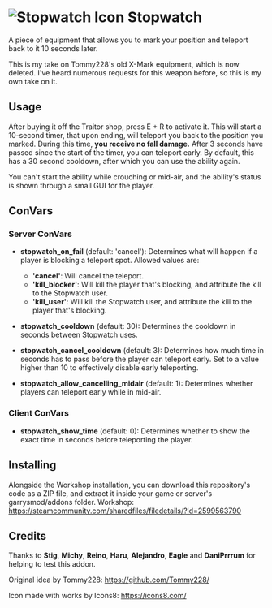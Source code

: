 # ![Stopwatch Icon](https://i.imgur.com/DKpabMV.png) Stopwatch
A piece of equipment that allows you to mark your position and teleport back to it 10 seconds later.

This is my take on Tommy228's old X-Mark equipment, which is now deleted. I've heard numerous requests for this weapon before, so this is my own take on it.

## Usage

After buying it off the Traitor shop, press E + R to activate it. This will start a 10-second timer, that upon ending, will teleport you back to the position you marked.
During this time, **you receive no fall damage.**
After 3 seconds have passed since the start of the timer, you can teleport early. By default, this has a 30 second cooldown, after which you can use the ability again.

You can't start the ability while crouching or mid-air, and the ability's status is shown through a small GUI for the player.

## ConVars
### Server ConVars
- **stopwatch_on_fail** (default: 'cancel'): Determines what will happen if a player is blocking a teleport spot. Allowed values are:
  - **'cancel'**: Will cancel the teleport.
  - **'kill_blocker'**: Will kill the player that's blocking, and attribute the kill to the Stopwatch user.
  - **'kill_user'**: Will kill the Stopwatch user, and attribute the kill to the player that's blocking.
  
- **stopwatch_cooldown** (default: 30): Determines the cooldown in seconds between Stopwatch uses.

- **stopwatch_cancel_cooldown** (default: 3): Determines how much time in seconds has to pass before the player can teleport early. Set to a value higher than 10 to effectively disable early teleporting.

- **stopwatch_allow_cancelling_midair** (default: 1): Determines whether players can teleport early while in mid-air.

### Client ConVars
- **stopwatch_show_time** (default: 0): Determines whether to show the exact time in seconds before teleporting the player.

## Installing

Alongside the Workshop installation, you can download this repository's code as a ZIP file, and extract it inside your game or server's garrysmod/addons folder.
Workshop: https://steamcommunity.com/sharedfiles/filedetails/?id=2599563790

## Credits

Thanks to **Stig**, **Michy**, **Reino**, **Haru**, **Alejandro**, **Eagle** and **DaniPrrrum** for helping to test this addon.

Original idea by Tommy228: https://github.com/Tommy228/

Icon made with works by Icons8: https://icons8.com/
